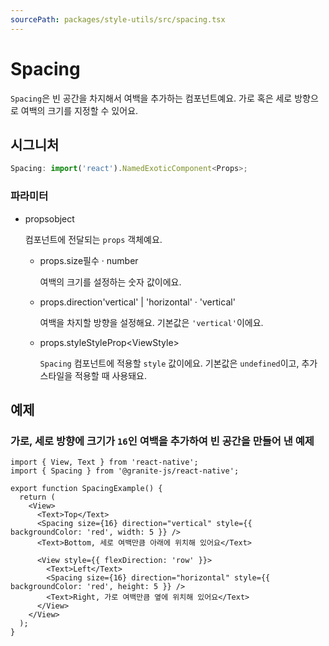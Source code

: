 ```yaml
---
sourcePath: packages/style-utils/src/spacing.tsx
---
```


# Spacing

`Spacing`은 빈 공간을 차지해서 여백을 추가하는 컴포넌트예요. 가로 혹은 세로 방향으로 여백의 크기를 지정할 수 있어요.

## 시그니처

```typescript
Spacing: import('react').NamedExoticComponent<Props>;
```

### 파라미터

<ul class="post-parameters-ul">
  <li class="post-parameters-li post-parameters-li-root">
    <span class="post-parameters--name">props</span><span class="post-parameters--type">object</span>
    <br />
    <p class="post-parameters--description">컴포넌트에 전달되는 <code>props</code> 객체예요.</p>
    <ul class="post-parameters-ul">
      <li class="post-parameters-li">
        <span class="post-parameters--name">props.size</span><span class="post-parameters--required">필수</span> · <span class="post-parameters--type">number</span>
        <br />
        <p class="post-parameters--description">여백의 크기를 설정하는 숫자 값이에요.</p>
      </li>
      <li class="post-parameters-li">
        <span class="post-parameters--name">props.direction</span><span class="post-parameters--type">&#39;vertical&#39; | &#39;horizontal&#39;</span> · <span class="post-parameters--default">&#39;vertical&#39;</span>
        <br />
        <p class="post-parameters--description">여백을 차지할 방향을 설정해요. 기본값은 <code>&#39;vertical&#39;</code>이에요.</p>
      </li>
      <li class="post-parameters-li">
        <span class="post-parameters--name">props.style</span><span class="post-parameters--type">StyleProp&lt;ViewStyle&gt;</span>
        <br />
        <p class="post-parameters--description"><code>Spacing</code> 컴포넌트에 적용할 <code>style</code> 값이에요. 기본값은 <code>undefined</code>이고, 추가 스타일을 적용할 때 사용돼요.</p>
      </li>
    </ul>
  </li>
</ul>

## 예제

### 가로, 세로 방향에 크기가 `16`인 여백을 추가하여 빈 공간을 만들어 낸 예제

```tsx
import { View, Text } from 'react-native';
import { Spacing } from '@granite-js/react-native';

export function SpacingExample() {
  return (
    <View>
      <Text>Top</Text>
      <Spacing size={16} direction="vertical" style={{ backgroundColor: 'red', width: 5 }} />
      <Text>Bottom, 세로 여백만큼 아래에 위치해 있어요</Text>

      <View style={{ flexDirection: 'row' }}>
        <Text>Left</Text>
        <Spacing size={16} direction="horizontal" style={{ backgroundColor: 'red', height: 5 }} />
        <Text>Right, 가로 여백만큼 옆에 위치해 있어요</Text>
      </View>
    </View>
  );
}
```
